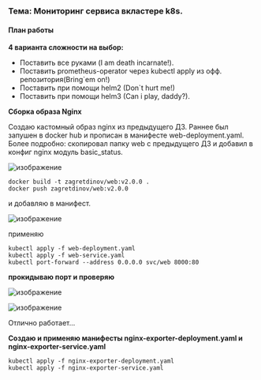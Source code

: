 ### Тема: Мониторинг сервиса вкластере k8s.
#### План работы

__4 варианта сложности на выбор:__

- Поставить все руками (I am death incarnate!). 
- Поставить prometheus-operator через kubectl apply из офф. репозитория(Bring`em on!)
- Поставить при помощи helm2 (Don`t hurt me!) 
- Поставить при помощи helm3 (Can i play, daddy?).

__Сборка образа Nginx__

Создаю кастомный  образ  nginx из предыдущего ДЗ. Раннее был запушен в docker hub и прописан в манифесте web-deployment.yaml.
Более подробно: скопировал папку web с предыдущего ДЗ и добавил в конфиг nginx модуль basic_status.

![изображение](https://github.com/otus-kuber-2023-10/zagretdinov-d_platform/assets/85208391/6d41c66d-82b5-411d-82c3-fc308f6b85c6)

```
docker build -t zagretdinov/web:v2.0.0 .
docker push zagretdinov/web:v2.0.0
```
и добавляю в манифест.

![изображение](https://github.com/otus-kuber-2023-10/zagretdinov-d_platform/assets/85208391/a70f1058-eb62-408a-b0ab-3bc70b299b7f)

применяю

```
kubectl apply -f web-deployment.yaml
kubectl apply -f web-service.yaml
kubectl port-forward --address 0.0.0.0 svc/web 8000:80
```

__прокидываю порт и проверяю__

![изображение](https://github.com/otus-kuber-2023-10/zagretdinov-d_platform/assets/85208391/ec203a9d-0c6a-42db-ab35-c8ef52c98492)

![изображение](https://github.com/otus-kuber-2023-10/zagretdinov-d_platform/assets/85208391/0f4f21f8-b637-4d6b-bfdb-c1e5097fbe31)

Отлично работает...

__Создаю и применяю манифесты nginx-exporter-deployment.yaml и nginx-exporter-service.yaml__
```
kubectl apply -f nginx-exporter-deployment.yaml
kubectl apply -f nginx-exporter-service.yaml
```

